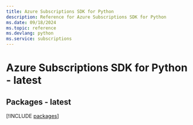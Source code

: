 ```yaml
---
title: Azure Subscriptions SDK for Python
description: Reference for Azure Subscriptions SDK for Python
ms.date: 09/18/2024
ms.topic: reference
ms.devlang: python
ms.service: subscriptions
---
```

# Azure Subscriptions SDK for Python - latest
## Packages - latest
[!INCLUDE [packages](subscriptions-index.md)]